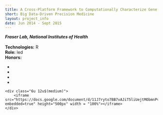 ```yaml
---
title: A Cross-Platform Framework to Computationally Characterize Gene Presence and Function
short: Big Data-Driven Precision Medicine
layout: project_info
date: Jun 2014 - Sept 2015
---
```


<div class="row 200%">
	<div class="6u 12u$(medium)">
		<div class="box">
			<b><i>Fraser Lab, National Institutes of Health</i></b>
			<br><br>
			<strong>Technologies:</strong> R 
			<br>
			<strong>Role:</strong> led
			<br>
			<strong>Honors:</strong>
			<ul>
				<li></li>
				<li></li>
				<li></li>
				<li></li>
			</ul>
		</div>
	</div>

	
	<div class="6u 12u$(medium)">
		<iframe src="https://docs.google.com/document/d/11J7ryto7BB7vAJiT5liUejtMObmnPvQTdkR9t6nTiAw/pub?embedded=true" height="500px" width = "100%"></iframe>
	</div>
</div>
